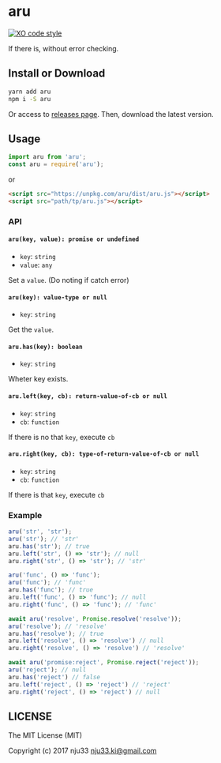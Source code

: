 # aru

[![XO code style](https://img.shields.io/badge/code_style-XO-5ed9c7.svg)](https://github.com/sindresorhus/xo)

If there is, without error checking.

## Install or Download

```sh
yarn add aru
npm i -S aru
```

Or access to [releases page](https://github.com/nju33/aru/releases).
Then, download the latest version.

## Usage

```js
import aru from 'aru';
const aru = require('aru');
```

or

```html
<script src="https://unpkg.com/aru/dist/aru.js"></script>
<script src="path/tp/aru.js"></script>
```

### API

#### `aru(key, value): promise or undefined`

- `key`: `string`
- `value`: `any`

Set a `value`. (Do noting if catch error)

#### `aru(key): value-type or null`

- `key`: `string`

Get the `value`.

#### `aru.has(key): boolean`

- `key`: `string`

Wheter key exists.

#### `aru.left(key, cb): return-value-of-cb or null`

- `key`: `string`
- `cb`: `function`

If there is no that `key`, execute `cb`

#### `aru.right(key, cb): type-of-return-value-of-cb or null`

- `key`: `string`
- `cb`: `function`

If there is that `key`, execute `cb`

### Example

```js
aru('str', 'str');
aru('str'); // 'str'
aru.has('str'); // true
aru.left('str', () => 'str'); // null
aru.right('str', () => 'str'); // 'str'

aru('func', () => 'func');
aru('func'); // 'func'
aru.has('func'); // true
aru.left('func', () => 'func'); // null
aru.right('func', () => 'func'); // 'func'

await aru('resolve', Promise.resolve('resolve'));
aru('resolve'); // 'resolve'
aru.has('resolve'); // true
aru.left('resolve', () => 'resolve') // null
aru.right('resolve', () => 'resolve') // 'resolve'

await aru('promise:reject', Promise.reject('reject'));
aru('reject'); // null
aru.has('reject') // false
aru.left('reject', () => 'reject') // 'reject'
aru.right('reject', () => 'reject') // null
```

## LICENSE

The MIT License (MIT)

Copyright (c) 2017 nju33 <nju33.ki@gmail.com>
